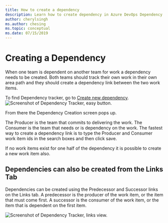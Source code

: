 ```yaml
---
title: How to create a dependency
description: Learn how to create dependency in Azure DevOps Dependency Tracker
author: cherylsingh
ms.author: chesing
ms.topic: conceptual
ms.date: 07/15/2019
---
```


# Creating a Dependency

When one team is dependent on another team for work a dependency needs to be created.  Both teams should track their own work in their own area path and they should create a dependency link between the two work items.

To find Dependency tracker, go to [Create new dependency](./extensions/dependency-tracker/create-new-dependency).
![Screenshot of Dependency Tracker, easy button.](../images/Easy-Button.png)

From there the Dependency Creation screen pops up.

The Producer is the team that commits to delivering the work.
The Consumer is the team that needs or is dependency on the work.
The fastest way to create a dependency link is to type the Producer and Consumer work item ids in the search boxes and then click save.

If no work items exist for one half of the dependency it is possible to create a new work item also.

## Dependencies can also be created from the Links Tab

Dependencies can be created using the Predecessor and Successor links on the Links tab.
A predecessor is the producer of the work item, or the item that must come first.
A successor is the consumer of the work item, or the item that is dependent on the first item.

![Screenshot of Dependency Tracker, links view.](../images/Links-View.png)
